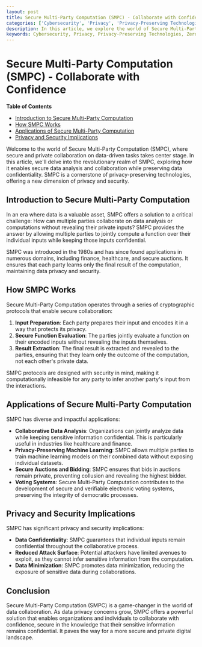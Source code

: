 ```yaml
---
layout: post
title: Secure Multi-Party Computation (SMPC) - Collaborate with Confidence
categories: ['Cybersecurity', 'Privacy', 'Privacy-Preserving Technologies', 'Zero-Knowledge Proofs', 'Secure Multi-Party Computation']
description: In this article, we explore the world of Secure Multi-Party Computation (SMPC), a revolutionary cryptographic technique that enables secure and private collaboration on data-driven tasks while preserving data confidentiality.
keywords: Cybersecurity, Privacy, Privacy-Preserving Technologies, Zero-Knowledge Proofs, Secure Multi-Party Computation
---
```

# Secure Multi-Party Computation (SMPC) - Collaborate with Confidence

**Table of Contents**

- [Introduction to Secure Multi-Party Computation](#introduction-to-secure-multi-party-computation)
- [How SMPC Works](#how-smpc-works)
- [Applications of Secure Multi-Party Computation](#applications-of-secure-multi-party-computation)
- [Privacy and Security Implications](#privacy-and-security-implications)

Welcome to the world of Secure Multi-Party Computation (SMPC), where secure and private collaboration on data-driven tasks takes center stage. In this article, we'll delve into the revolutionary realm of SMPC, exploring how it enables secure data analysis and collaboration while preserving data confidentiality. SMPC is a cornerstone of privacy-preserving technologies, offering a new dimension of privacy and security.

## Introduction to Secure Multi-Party Computation

In an era where data is a valuable asset, SMPC offers a solution to a critical challenge: How can multiple parties collaborate on data analysis or computations without revealing their private inputs? SMPC provides the answer by allowing multiple parties to jointly compute a function over their individual inputs while keeping those inputs confidential.

SMPC was introduced in the 1980s and has since found applications in numerous domains, including finance, healthcare, and secure auctions. It ensures that each party learns only the final result of the computation, maintaining data privacy and security.

## How SMPC Works

Secure Multi-Party Computation operates through a series of cryptographic protocols that enable secure collaboration:

1. **Input Preparation**: Each party prepares their input and encodes it in a way that protects its privacy.
2. **Secure Function Evaluation**: The parties jointly evaluate a function on their encoded inputs without revealing the inputs themselves.
3. **Result Extraction**: The final result is extracted and revealed to the parties, ensuring that they learn only the outcome of the computation, not each other's private data.

SMPC protocols are designed with security in mind, making it computationally infeasible for any party to infer another party's input from the interactions.

## Applications of Secure Multi-Party Computation

SMPC has diverse and impactful applications:

- **Collaborative Data Analysis**: Organizations can jointly analyze data while keeping sensitive information confidential. This is particularly useful in industries like healthcare and finance.
- **Privacy-Preserving Machine Learning**: SMPC allows multiple parties to train machine learning models on their combined data without exposing individual datasets.
- **Secure Auctions and Bidding**: SMPC ensures that bids in auctions remain private, preventing collusion and revealing the highest bidder.
- **Voting Systems**: Secure Multi-Party Computation contributes to the development of secure and verifiable electronic voting systems, preserving the integrity of democratic processes.

## Privacy and Security Implications

SMPC has significant privacy and security implications:

- **Data Confidentiality**: SMPC guarantees that individual inputs remain confidential throughout the collaborative process.
- **Reduced Attack Surface**: Potential attackers have limited avenues to exploit, as they cannot infer sensitive information from the computation.
- **Data Minimization**: SMPC promotes data minimization, reducing the exposure of sensitive data during collaborations.

## Conclusion

Secure Multi-Party Computation (SMPC) is a game-changer in the world of data collaboration. As data privacy concerns grow, SMPC offers a powerful solution that enables organizations and individuals to collaborate with confidence, secure in the knowledge that their sensitive information remains confidential. It paves the way for a more secure and private digital landscape.
